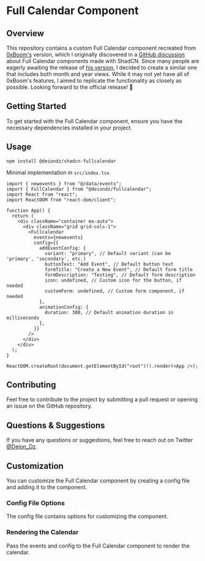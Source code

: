 # Full Calendar Component

## Overview

This repository contains a custom Full Calendar component recreated from [0xBoom's](https://github.com/0xBoom) version, which I originally discovered in a [GitHub discussion](https://github.com/shadcn-ui/ui/discussions/3214#discussioncomment-10702520) about Full Calendar components made with ShadCN. Since many people are eagerly awaiting the release of [his version](https://0xboom-shadcn-event-calendar.vercel.app/), I decided to create a similar one that includes both month and year views. While it may not yet have all of 0xBoom's features, I aimed to replicate the functionality as closely as possible. Looking forward to the official release! 🚀

## Getting Started

To get started with the Full Calendar component, ensure you have the necessary dependencies installed in your project.

## Usage

```
npm install @deiondz/shadcn-fullcalendar
```

Minimal implementation in `src/index.tsx`

```
import { newevents } from "@/data/events";
import { FullCalendar } from "@deiondz/fullcalendar";
import React from "react";
import ReactDOM from "react-dom/client";

function App() {
  return (
    <div className="container mx-auto">
      <div className="grid grid-cols-1">
        <Fullcalendar
          events={newevents}
          config={{
            addEventConfig: {
              variant: "primary", // Default variant (can be 'primary', 'secondary', etc.)
              buttonText: "Add Event", // Default button text
              formTitle: "Create a New Event", // Default form title
              formDescription: "Testing", // Default form description
              icon: undefined, // Custom icon for the button, if needed
              customForm: undefined, // Custom form component, if needed
            },
            animationConfig: {
              duration: 300, // Default animation duration in milliseconds
            },
          }}
        />
      </div>
    </div>
  );
}

ReactDOM.createRoot(document.getElementById("root")!).render(<App />);
```

## Contributing

Feel free to contribute to the project by submitting a pull request or opening an issue on the GitHub repository.

## Questions & Suggestions

If you have any questions or suggestions, feel free to reach out on Twitter [@Deion_Dz](https://x.com/Deion_Dz).

## Customization

You can customize the Full Calendar component by creating a config file and adding it to the component.

### Config File Options

The config file contains options for customizing the component.

### Rendering the Calendar

Pass the events and config to the Full Calendar component to render the calendar.
